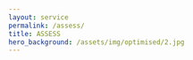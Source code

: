```yaml
---
layout: service
permalink: /assess/
title: ASSESS
hero_background: /assets/img/optimised/2.jpg
---
```

